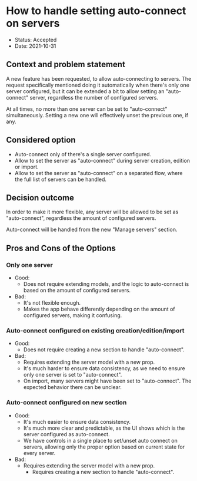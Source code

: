 # How to handle setting auto-connect on servers

* Status: Accepted
* Date: 2021-10-31

## Context and problem statement

A new feature has been requested, to allow auto-connecting to servers. The request specifically mentioned doing it automatically when there's only one server configured, but it can be extended a bit to allow setting an "auto-connect" server, regardless the number of configured servers.

At all times, no more than one server can be set to "auto-connect" simultaneously. Setting a new one will effectively unset the previous one, if any.

## Considered option

* Auto-connect only of there's a single server configured.
* Allow to set the server as "auto-connect" during server creation, edition or import.
* Allow to set the server as "auto-connect" on a separated flow, where the full list of servers can be handled.

## Decision outcome

In order to make it more flexible, any server will be allowed to be set as "auto-connect", regardless the amount of configured servers.

Auto-connect will be handled from the new "Manage servers" section.

## Pros and Cons of the Options

### Only one server

* Good:
  * Does not require extending models, and the logic to auto-connect is based on the amount of configured servers.
* Bad:
  * It's not flexible enough.
  * Makes the app behave differently depending on the amount of configured servers, making it confusing.

### Auto-connect configured on existing creation/edition/import

* Good:
  * Does not require creating a new section to handle "auto-connect".
* Bad:
  * Requires extending the server model with a new prop.
  * It's much harder to ensure data consistency, as we need to ensure only one server is set to "auto-connect".
  * On import, many servers might have been set to "auto-connect". The expected behavior there can be unclear.

### Auto-connect configured on new section

* Good:
  * It's much easier to ensure data consistency.
  * It's much more clear and predictable, as the UI shows which is the server configured as auto-connect.
  * We have controls in a single place to set/unset auto connect on servers, allowing only the proper option based on current state for every server.
* Bad:
  * Requires extending the server model with a new prop.
    * Requires creating a new section to handle "auto-connect".
